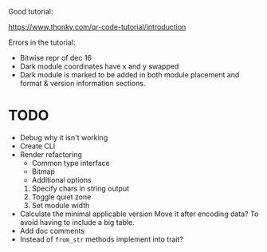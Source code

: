 Good tutorial:

<https://www.thonky.com/qr-code-tutorial/introduction>

Errors in the tutorial:
* Bitwise repr of dec 16
* Dark module coordinates have x and y swapped
* Dark module is marked to be added in both module placement and format & version information sections.

# TODO

* Debug why it isn't working
* Create CLI
* Render refactoring
    * Common type interface
    * Bitmap
    * Additional options
    1. Specify chars in string output
    2. Toggle quiet zone
    3. Set module width
* Calculate the minimal applicable version
  Move it after encoding data? To avoid having to include a big table.
* Add doc comments
* Instead of `from_str` methods implement into trait?

